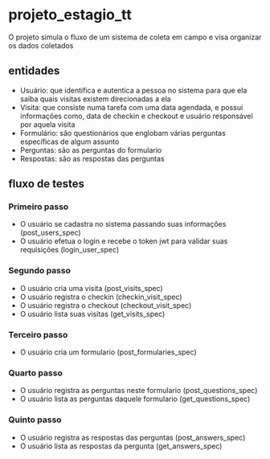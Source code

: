 # projeto_estagio_tt
O projeto simula o fluxo de um sistema de coleta em campo e visa organizar os dados coletados

## entidades
- Usuário: que identifica e autentica a pessoa no sistema para que ela saiba quais visitas
existem direcionadas a ela
- Visita: que consiste numa tarefa com uma data agendada, e possui informações como,
data de checkin e checkout e usuário responsável por aquela visita
- Formulário: são questionários que englobam várias perguntas específicas de algum
assunto
- Perguntas: são as perguntas do formulario
- Respostas: são as respostas das perguntas

## fluxo de testes

### Primeiro passo 
- O usuário se cadastra no sistema passando suas informações (post_users_spec)
- O usuário efetua o login e recebe o token jwt para validar suas requisições (login_user_spec)

### Segundo passo
- O usuário cria uma visita (post_visits_spec)
- O usuário registra o checkin (checkin_visit_spec)
- O usuário registra o checkout (checkout_visit_spec)
- O usuário lista suas visitas (get_visits_spec)

### Terceiro passo
- O usuário cria um formulario (post_formularies_spec)

### Quarto passo
- O usuário registra as perguntas neste formulario (post_questions_spec)
- O usuário lista as perguntas daquele formulario (get_questions_spec)

### Quinto passo
- O usuário registra as respostas das perguntas (post_answers_spec)
- O usuário lista as respostas da pergunta (get_answers_spec)